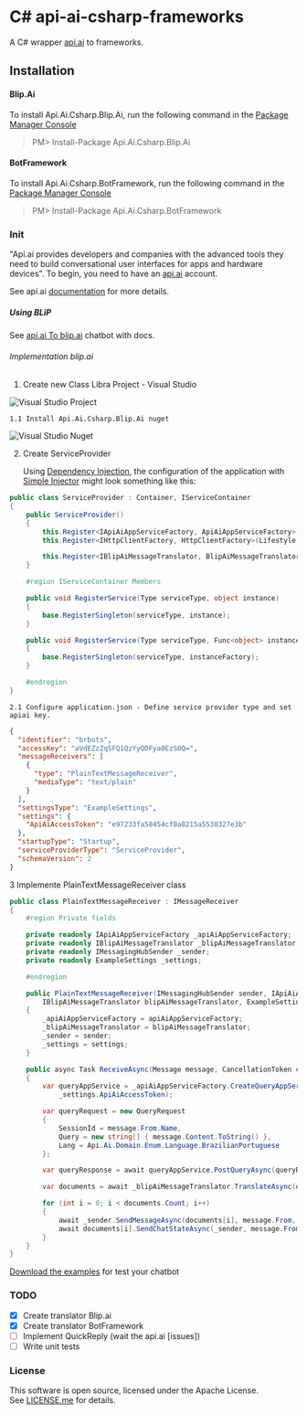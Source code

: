 # C# api-ai-csharp-frameworks

A C# wrapper [api.ai](https://api.ai/) to frameworks.

## Installation
#### Blip.Ai
To install Api.Ai.Csharp.Blip.Ai, run the following command in the [Package Manager Console](https://docs.nuget.org/consume/package-manager-console)
>PM> Install-Package Api.Ai.Csharp.Blip.Ai

#### BotFramework
To install Api.Ai.Csharp.BotFramework, run the following command in the [Package Manager Console](https://docs.nuget.org/consume/package-manager-console)
>PM> Install-Package Api.Ai.Csharp.BotFramework

### Init

"Api.ai provides developers and companies with the advanced tools they need to build conversational user interfaces for apps and 
hardware devices". To begin, you need to have an [api.ai](https://api.ai/) account.

See api.ai [documentation](https://docs.api.ai/docs) for more details.

##### Using BLiP

See [api.ai To blip.ai](https://www.messenger.com/t/477688789289489) chatbot with docs.</br>

###### Implementation blip.ai

1. Create new Class Libra Project - Visual Studio

![Visual Studio Project](http://i.imgur.com/upA4QJn.png)

    1.1 Install Api.Ai.Csharp.Blip.Ai nuget
    
![Visual Studio Nuget](http://i.imgur.com/lg3WFRO.png)

2. Create ServiceProvider
    
   Using [Dependency Injection](https://en.wikipedia.org/wiki/Dependency_injection), the configuration of the 
   application with [Simple Injector](https://simpleinjector.org/index.html) 
   might look something like this:

```csharp
public class ServiceProvider : Container, IServiceContainer
{
    public ServiceProvider()
    {                        
        this.Register<IApiAiAppServiceFactory, ApiAiAppServiceFactory>(Lifestyle.Singleton);
        this.Register<IHttpClientFactory, HttpClientFactory>(Lifestyle.Singleton);

        this.Register<IBlipAiMessageTranslator, BlipAiMessageTranslator>(Lifestyle.Singleton);
    }

    #region IServiceContainer Members

    public void RegisterService(Type serviceType, object instance)
    {
        base.RegisterSingleton(serviceType, instance);
    }

    public void RegisterService(Type serviceType, Func<object> instanceFactory)
    {
        base.RegisterSingleton(serviceType, instanceFactory);
    }

    #endregion
}
```  
    2.1 Configure application.json - Define service provider type and set apiai key.
    
```json
{
  "identifier": "brbots",
  "accessKey": "aVdEZzZqSFQ1QzYyODFya0EzS0Q=",
  "messageReceivers": [
    {
      "type": "PlainTextMessageReceiver",
      "mediaType": "text/plain"
    }
  ],
  "settingsType": "ExampleSettings",
  "settings": {
    "ApiAiAccessToken": "e97233fa58454cf0a8215a5538327e3b"
  },
  "startupType": "Startup",
  "serviceProviderType": "ServiceProvider",
  "schemaVersion": 2
}
 ```
3 Implemente PlainTextMessageReceiver class

```csharp
public class PlainTextMessageReceiver : IMessageReceiver
{
    #region Private fields

    private readonly IApiAiAppServiceFactory _apiAiAppServiceFactory;
    private readonly IBlipAiMessageTranslator _blipAiMessageTranslator;
    private readonly IMessagingHubSender _sender;
    private readonly ExampleSettings _settings;

    #endregion

    public PlainTextMessageReceiver(IMessagingHubSender sender, IApiAiAppServiceFactory apiAiAppServiceFactory,
        IBlipAiMessageTranslator blipAiMessageTranslator, ExampleSettings settings)
    {
        _apiAiAppServiceFactory = apiAiAppServiceFactory;
        _blipAiMessageTranslator = blipAiMessageTranslator;
        _sender = sender;
        _settings = settings;
    }

    public async Task ReceiveAsync(Message message, CancellationToken cancellationToken)
    {
        var queryAppService = _apiAiAppServiceFactory.CreateQueryAppService("https://api.api.ai/v1", 
            _settings.ApiAiAccessToken);

        var queryRequest = new QueryRequest
        {
            SessionId = message.From.Name,
            Query = new string[] { message.Content.ToString() },
            Lang = Api.Ai.Domain.Enum.Language.BrazilianPortuguese
        };

        var queryResponse = await queryAppService.PostQueryAsync(queryRequest);

        var documents = await _blipAiMessageTranslator.TranslateAsync(queryResponse);

        for (int i = 0; i < documents.Count; i++)
        {
            await _sender.SendMessageAsync(documents[i], message.From, cancellationToken);
            await documents[i].SendChatStateAsync(_sender, message.From, cancellationToken, i, documents.Count);
        }
    }
}
```  
[Download the examples](https://goo.gl/ew06Zi) for test your chatbot  </br>


### TODO

- [x] Create translator Blip.ai
- [x] Create translator BotFramework
- [ ] Implement QuickReply (wait the api.ai [issues])
- [ ] Write unit tests

### License

This software is open source, licensed under the Apache License. </br>
See [LICENSE.me](https://github.com/brunobrandes/api-ai-csharp-frameworks/blob/master/LICENSE.me) for details.
